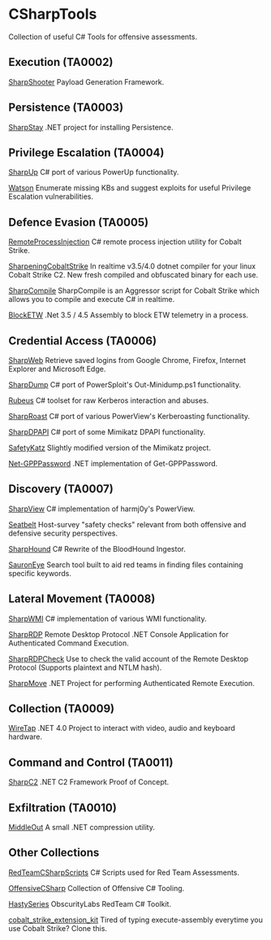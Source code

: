 # CSharpTools
Collection of useful C# Tools for offensive assessments.

## Execution (TA0002)

[SharpShooter](https://github.com/mdsecactivebreach/SharpShooter) Payload Generation Framework.

## Persistence (TA0003)

[SharpStay](https://github.com/0xthirteen/SharpStay) .NET project for installing Persistence.

## Privilege Escalation (TA0004)

[SharpUp](https://github.com/GhostPack/SharpUp) C# port of various PowerUp functionality.

[Watson](https://github.com/rasta-mouse/Watson) Enumerate missing KBs and suggest exploits for useful Privilege Escalation vulnerabilities.

## Defence Evasion (TA0005)

[RemoteProcessInjection](https://github.com/Mr-Un1k0d3r/RemoteProcessInjection) C# remote process injection utility for Cobalt Strike.

[SharpeningCobaltStrike](https://github.com/cube0x0/SharpeningCobaltStrike) In realtime v3.5/4.0 dotnet compiler for your linux Cobalt Strike C2. New fresh compiled and obfuscated binary for each use.

[SharpCompile](https://github.com/SpiderLabs/SharpCompile) SharpCompile is an Aggressor script for Cobalt Strike which allows you to compile and execute C# in realtime.

[BlockETW](https://github.com/Soledge/BlockEtw) .Net 3.5 / 4.5 Assembly to block ETW telemetry in a process.

## Credential Access (TA0006)

[SharpWeb](https://github.com/djhohnstein/SharpWeb) Retrieve saved logins from Google Chrome, Firefox, Internet Explorer and Microsoft Edge.

[SharpDump](https://github.com/GhostPack/SharpDump) C# port of PowerSploit's Out-Minidump.ps1 functionality.

[Rubeus](https://github.com/GhostPack/Rubeus) C# toolset for raw Kerberos interaction and abuses.

[SharpRoast](https://github.com/GhostPack/SharpRoast) C# port of various PowerView's Kerberoasting functionality.

[SharpDPAPI](https://github.com/GhostPack/SharpDPAPI) C# port of some Mimikatz DPAPI functionality.

[SafetyKatz](https://github.com/GhostPack/SafetyKatz) Slightly modified version of the Mimikatz project.

[Net-GPPPassword](https://github.com/outflanknl/Net-GPPPassword) .NET implementation of Get-GPPPassword.

## Discovery (TA0007)

[SharpView](https://github.com/tevora-threat/SharpView) C# implementation of harmj0y's PowerView.

[Seatbelt](https://github.com/GhostPack/Seatbelt) Host-survey "safety checks" relevant from both offensive and defensive security perspectives.

[SharpHound](https://github.com/BloodHoundAD/SharpHound3) C# Rewrite of the BloodHound Ingestor.

[SauronEye](https://github.com/vivami/SauronEye) Search tool built to aid red teams in finding files containing specific keywords.

## Lateral Movement (TA0008)

[SharpWMI](https://github.com/GhostPack/SharpWMI) C# implementation of various WMI functionality.

[SharpRDP](https://github.com/0xthirteen/SharpRDP) Remote Desktop Protocol .NET Console Application for Authenticated Command Execution.

[SharpRDPCheck](https://github.com/3gstudent/SharpRDPCheck) Use to check the valid account of the Remote Desktop Protocol (Supports plaintext and NTLM hash).

[SharpMove](https://github.com/0xthirteen/SharpMove) .NET Project for performing Authenticated Remote Execution.

## Collection (TA0009)

[WireTap](https://github.com/djhohnstein/WireTap) .NET 4.0 Project to interact with video, audio and keyboard hardware.

## Command and Control (TA0011)

[SharpC2](https://github.com/SharpC2/SharpC2/tree/dev) .NET C2 Framework Proof of Concept.

## Exfiltration (TA0010)

[MiddleOut](https://github.com/FortyNorthSecurity/MiddleOut) A small .NET compression utility.

## Other Collections

[RedTeamCSharpScripts](https://github.com/Mr-Un1k0d3r/RedTeamCSharpScripts) C# Scripts used for Red Team Assessments.

[OffensiveCSharp](https://github.com/matterpreter/OffensiveCSharp) Collection of Offensive C# Tooling.

[HastySeries](https://github.com/obscuritylabs/HastySeries) ObscurityLabs RedTeam C# Toolkit.

[cobalt_strike_extension_kit](https://github.com/josephkingstone/cobalt_strike_extension_kit) Tired of typing execute-assembly everytime you use Cobalt Strike? Clone this.
